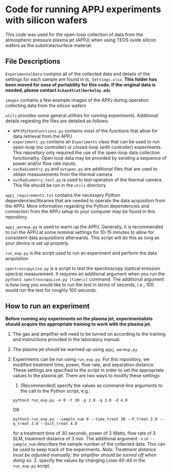 # Code for running APPJ experiments with silicon wafers

This code was used for the open-loop collection of data from the atmospheric pressure plasma jet (APPJ) when using TEOS oxide silicon wafers as the substrate/surface material.

## File Descriptions

`ExperimentalData` contains all of the collected data and details of the settings for each sample are found in `OL_Settings.xlsx`. **This folder has been moved for ease of portability for this code. If the original data is needed, please contact `kchan45(at)berkeley.edu`**

`images` contains a few example images of the APPJ during operation collecting data from the silicon wafers

`utils` provides some general utilities for running experiments. Additional details regarding the files are detailed as follows:

  * `APPJPythonFunctions.py` contains most of the functions that allow for data retrieval from the APPJ
  * `experiments.py` contains an `Experiments` class that can be used to run open-loop (no controller) or closed-loop (with controller) experiments. This repository only required the use of the open-loop data collection functionality. Open loop data may be provided by sending a sequence of power and/or flow rate inputs.
  * `uvcRadiometry.py` and `uvtypes.py` are additional files that are used to obtain measurements from the thermal camera
  * `uvcRadiometry_test.py` is used to test operation of the thermal camera. This file should be run in the `utils` directory

`appj_requirements.txt` contains the necessary Python dependencies/libraries that are needed to operate the data acquisition from the APPJ. More information regarding the Python dependencies and connection from the APPJ setup to your computer may be found in this repository.

`appj_warmup.py` is used to warm up the APPJ. Generally, it is recommended to run the APPJ at some nominal settings for 10-15 minutes to allow for consistent data acquisitions afterwards. This script will do this as long as your device is set up properly.

`run_exp.py` is the script used to run an experiment and perform the data acquisition

`spectroscopyLive.py` is a script to test the spectroscopy (optical emission spectra) measurement. It requires an additional argument when you run the `python3 spectroscopyLive.py [time\s]` command. The additional argument is how long you would like to run the test in terms of seconds, i.e., 100 would run the test for roughly 100 seconds.

## How to run an experiment

**Before running any experiments on the plasma jet, experimentalists should acquire the appropriate training to work with the plasma jet.**

1. The gas and amplifier will need to be turned on according to the training and instructions provided in the laboratory manual.
2. The plasma jet should be warmed up using `appj_warmup.py`.
3. Experiments can be run using `run_exp.py`. For this repository, we modified treatment time, power, flow rate, and separation distance. These settings are specified to the script in order to set the appropriate values to the plasma jet. There are two ways to modify these settings:

    1. [Recommended] specify the values as command-line arguments to the call to the Python script, e.g.:
    ```
    python3 run_exp.py -n 0 -t 30 -p 2.0 -q 3.0 -d 4.0
    ```
    OR
    ```
    python3 run_exp.py --sample_num 0 --time_treat 30 --P_treat 2.0 --q_treat 3.0 --dist_treat 4.0
    ```
    for a treatment time of 30 seconds, power of 2 Watts, flow rate of 3 SLM, treatment distance of 3 mm. The additional argument `-n` or `--sample_num` describes the sample number of the collected data. This can be used to keep track of the experiments.
    *Note: Treatment distance must be adjusted manually; the amplifier should be turned off when doing so.*
    2. specify the values by changing Lines 40-44 in the `run_exp.py` script.
